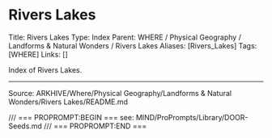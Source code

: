 # Rivers Lakes

Title: Rivers Lakes
Type: Index
Parent: WHERE / Physical Geography / Landforms & Natural Wonders / Rivers Lakes
Aliases: [Rivers_Lakes]
Tags: [WHERE]
Links: []

Index of Rivers Lakes.

---
Source: ARKHIVE/Where/Physical Geography/Landforms & Natural Wonders/Rivers Lakes/README.md

/// === PROPROMPT:BEGIN ===
see: MIND/ProPrompts/Library/DOOR-Seeds.md
/// === PROPROMPT:END ===

